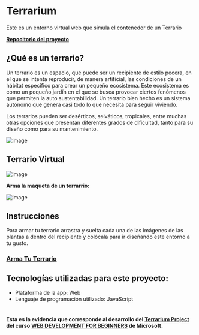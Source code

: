 # Terrarium
Este es un entorno virtual web que simula el contenedor de un Terrario

<strong><a href="https://github.com/Yoel-Gasca/Terrarium">Repocitorio del proyecto</a></strong>

## ¿Qué es un terrario?
Un terrario es un espacio, que puede ser un recipiente de estilo pecera, en el que se intenta reproducir, de manera artificial, las condiciones de un hábitat específico para crear un pequeño ecosistema. Este ecosistema es como un pequeño jardín en el que se busca provocar ciertos fenómenos que permiten la auto sustentabilidad. Un terrario bien hecho es un sistema autónomo que genera casi todo lo que necesita para seguir viviendo.

Los terrarios pueden ser desérticos, selváticos, tropicales, entre muchas otras opciones que presentan diferentes grados de dificultad, tanto para su diseño como para su mantenimiento. <br/>

![image](https://github.com/Yoel-Gasca/Terrarium/assets/83617933/c5e539de-89c7-4c54-ad70-8045568814b2)

## Terrario Virtual
![image](https://github.com/Yoel-Gasca/Terrarium/assets/83617933/0ae779c0-39e2-421a-acbf-903d5b18342a)

<strong>Arma la maqueta de un terrarrio:</strong> <br/>

![image](https://github.com/Yoel-Gasca/Terrarium/assets/83617933/440cec30-8533-438a-a703-34c5011926f1)

## Instrucciones
Para armar tu terrario arrastra y suelta cada una de las imágenes de las plantas a dentro del recipiente y colócala para ir diseñando este entorno a tu gusto.

<h3><a href="https://yoel-gasca.github.io/Terrarium/Index.html">Arma Tu Terrario</a></h3>

## Tecnologías utilizadas para este proyecto:<br/>
- Plataforma de la app: Web <br/>
- Lenguaje de programación utilizado: JavaScript <br/> <br/>

#### Esta es la evidencia que corresponde al desarrollo del <a href="https://github.com/microsoft/Web-Dev-For-Beginners/blob/main/3-terrarium/translations/README.es.md">Terrarium Project</a> del curso <a href="https://github.com/microsoft/Web-Dev-For-Beginners">WEB DEVELOPMENT FOR BEGINNERS</a> de Microsoft.